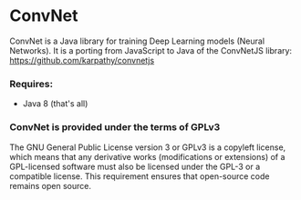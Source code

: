 # ConvNet
ConvNet is a Java library for training Deep Learning models (Neural Networks). It is a porting from JavaScript to Java of the ConvNetJS library: https://github.com/karpathy/convnetjs

### Requires:
- Java 8 (that's all)

### ConvNet is provided under the terms of GPLv3
The GNU General Public License version 3 or GPLv3 is a copyleft license, which means that any derivative works (modifications or extensions) of a GPL-licensed software must also be licensed under the GPL-3 or a compatible license. This requirement ensures that open-source code remains open source.

